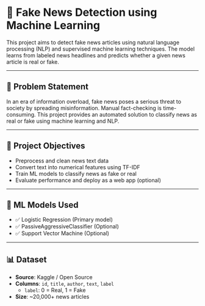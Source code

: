# 📰 Fake News Detection using Machine Learning

This project aims to detect fake news articles using natural language processing (NLP) and supervised machine learning techniques. The model learns from labeled news headlines and predicts whether a given news article is real or fake.

---

## 📌 Problem Statement

In an era of information overload, fake news poses a serious threat to society by spreading misinformation. Manual fact-checking is time-consuming. This project provides an automated solution to classify news as real or fake using machine learning and NLP.

---

## 🎯 Project Objectives

- Preprocess and clean news text data
- Convert text into numerical features using TF-IDF
- Train ML models to classify news as fake or real
- Evaluate performance and deploy as a web app (optional)

---

## 🧠 ML Models Used

- ✅ Logistic Regression (Primary model)
- ✅ PassiveAggressiveClassifier (Optional)
- ✅ Support Vector Machine (Optional)

---

## 📊 Dataset

- **Source**: Kaggle / Open Source
- **Columns**: `id`, `title`, `author`, `text`, `label`
  - `label`: 0 = Real, 1 = Fake
- **Size**: ~20,000+ news articles



